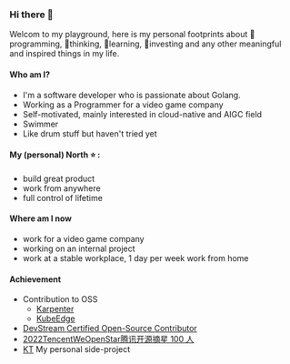 ### Hi there 👋

Welcom to my playground, here is my personal footprints about 🔭programming, 🌱thinking, 👯learning, 🤔investing and any other meaningful and inspired things in my life.

#### Who am I?

- I'm a software developer who is passionate about Golang.
- Working as a Programmer for a video game company
- Self-motivated, mainly interested in cloud-native and AIGC field
- Swimmer
- Like drum stuff but haven't tried yet

#### My (personal) North ⭐ :

- build great product
- work from anywhere
- full control of lifetime

#### Where am I now

- work for a video game company
- working on an internal project
- work at a stable workplace, 1 day per week work from home

#### Achievement

- Contribution to OSS
  - [Karpenter](https://github.com/cloudpilot-ai/karpenter-provider-alibabacloud)
  - [KubeEdge](https://github.com/kubeedge/kubeedge)
- [DevStream Certified Open-Source Contributor](https://www.credly.com/badges/65629e1d-994b-4bfe-b73b-02db083a5545?source=linked_in_profile)
- [2022TencentWeOpenStar腾讯开源摘星 100 人](https://github.com/weopenprojects/WeOpen-Star)
- [KT](https://github.com/jxs1211/ktt) My personal side-project
